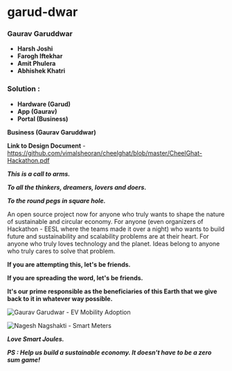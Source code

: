 # garud-dwar

### Gaurav Garuddwar
* **Harsh Joshi** 
* **Farogh Iftekhar**
* **Amit Phulera**
* **Abhishek Khatri**

### Solution :
* **Hardware (Garud)**
* **App (Gaurav)** 
* **Portal (Business)** 

**Business (Gaurav Garuddwar)**

**Link to Design Document** - https://github.com/vimalsheoran/cheelghat/blob/master/CheelGhat-Hackathon.pdf

***This is a call to arms.***

***To all the thinkers, dreamers, lovers and doers.***

***To the round pegs in square hole.***

An open source project now for anyone who truly wants to shape the nature of sustainable and circular economy.
For anyone (even organizers of Hackathon - EESL where the teams made it over a night) who wants to build future and sustainability and scalability problems are at their heart. For anyone who truly loves technology and the planet.
Ideas belong to anyone who truly cares to solve that problem.

**If you are attempting this, let's be friends.**

**If you are spreading the word, let's be friends.**

**It's our prime responsible as the beneficiaries of this Earth that we give back to it in whatever way possible.**


![Gaurav Garudwar - EV Mobility Adoption](https://github.com/AmitPhulera/garud-dwar)

![Nagesh Nagshakti - Smart Meters](https://github.com/vicarious11/nag-shakti)

***Love Smart Joules.***

***PS : Help us build a sustainable economy. It doesn't have to be a zero sum game!***

